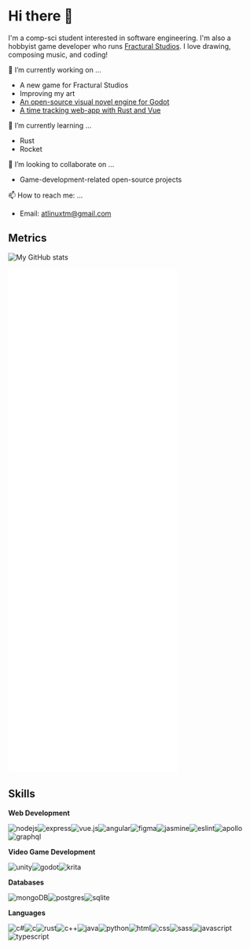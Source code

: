 # Hi there 👋

I'm a comp-sci student interested in software engineering. I'm also a hobbyist game developer who runs [Fractural Studios](https://github.com/Fractural). I love drawing, composing music, and coding!

🔭 I’m currently working on ...
- A new game for Fractural Studios
- Improving my art
- [An open-source visual novel engine for Godot](https://github.com/Fractural/FracturalVisualNovelEngine/)
- [A time tracking web-app with Rust and Vue](https://github.com/Atlinx/ToaskTask)

🌱 I’m currently learning ...
- Rust
- Rocket

👯 I’m looking to collaborate on ...
- Game-development-related open-source projects

📫 How to reach me: ...
- Email: atlinuxtm@gmail.com

## Metrics

![My GitHub stats](https://github-readme-stats.vercel.app/api?username=Atlinx&show_icons=true&theme=monokai&count_private=true&include_all_commits=true)

![Metrics](/github-metrics.svg)

## Skills

**Web Development**

![nodejs](https://img.shields.io/badge/Node.js-339933?style=for-the-badge&logo=nodedotjs&logoColor=white)![express](https://img.shields.io/badge/Express.js-000000?style=for-the-badge&logo=express&logoColor=white)![vue.js](https://img.shields.io/badge/vuejs-%2335495e.svg?style=for-the-badge&logo=vuedotjs&logoColor=%234FC08D)![angular](https://img.shields.io/badge/Angular-DD0031?style=for-the-badge&logo=angular&logoColor=white)![figma](https://img.shields.io/badge/Figma-F24E1E?style=for-the-badge&logo=figma&logoColor=white)![jasmine](https://img.shields.io/badge/Jasmine-8A4182?style=for-the-badge&logo=Jasmine&logoColor=white)![eslint](https://img.shields.io/badge/eslint-3A33D1?style=for-the-badge&logo=eslint&logoColor=white)![apollo](https://img.shields.io/badge/Apollo%20GraphQL-311C87?&style=for-the-badge&logo=Apollo%20GraphQL&logoColor=white)![graphql](https://img.shields.io/badge/GraphQl-E10098?style=for-the-badge&logo=graphql&logoColor=white)

**Video Game Development**

![unity](https://img.shields.io/badge/Unity-100000?style=for-the-badge&logo=unity&logoColor=white)![godot](https://img.shields.io/badge/Godot-478CBF?style=for-the-badge&logo=GodotEngine&logoColor=white)![krita](https://img.shields.io/badge/Krita-203759?style=for-the-badge&logo=krita&logoColor=EEF37B)

**Databases**

![mongoDB](https://img.shields.io/badge/MongoDB-4EA94B?style=for-the-badge&logo=mongodb&logoColor=white)![postgres](https://img.shields.io/badge/postgres-%23316192.svg?style=for-the-badge&logo=postgresql&logoColor=white)![sqlite](https://img.shields.io/badge/sqlite-%2307405e.svg?style=for-the-badge&logo=sqlite&logoColor=white)

**Languages**

![c#](https://img.shields.io/badge/C%23-239120?style=for-the-badge&logo=c-sharp&logoColor=white)![c](https://img.shields.io/badge/C-00599C?style=for-the-badge&logo=c&logoColor=white)![rust](https://img.shields.io/badge/rust-%23000000.svg?style=for-the-badge&logo=rust&logoColor=white)![c++](https://img.shields.io/badge/C%2B%2B-00599C?style=for-the-badge&logo=c%2B%2B&logoColor=white)![java](https://img.shields.io/badge/Java-ED8B00?style=for-the-badge&logo=java&logoColor=white)![python](https://img.shields.io/badge/Python-FFD43B?style=for-the-badge&logo=python&logoColor=blue)![html](https://img.shields.io/badge/HTML5-E34F26?style=for-the-badge&logo=html5&logoColor=white)![css](https://img.shields.io/badge/CSS3-1572B6?style=for-the-badge&logo=css3&logoColor=white)![sass](https://img.shields.io/badge/Sass-CC6699?style=for-the-badge&logo=sass&logoColor=white)![javascript](https://img.shields.io/badge/JavaScript-323330?style=for-the-badge&logo=javascript&logoColor=F7DF1E)![typescript](https://img.shields.io/badge/TypeScript-007ACC?style=for-the-badge&logo=typescript&logoColor=white)
